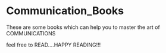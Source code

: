 # Communication_Books
These are some books which can help you to master the art of COMMUNICATIONS


feel free to READ....HAPPY READING!!!

